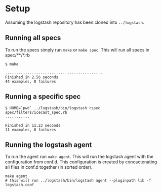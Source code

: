 
# Setup

Assuming the logstash repository has been cloned into `../logstash`.

## Running all specs

To run the specs simply run `make` or `make spec`. This will run all specs in spec/**/*.rb

    $ make

    ............................................
    Finished in 2.56 seconds
    44 examples, 0 failures

## Running a specific spec

    $ HOME=`pwd` ../logstash/bin/logstash rspec spec/filters/icecast_spec.rb
    ...........
    
    Finished in 11.23 seconds
    11 examples, 0 failures

## Running the logstash agent

To run the agent run `make agent`. This will run the logstash agent with the configuration from conf.d.
This configuration is created by concactenating all files in conf.d together (in sorted order).

	make agent
    # this will run ../logstash/bin/logstash agent --pluginpath lib -f logstash.conf